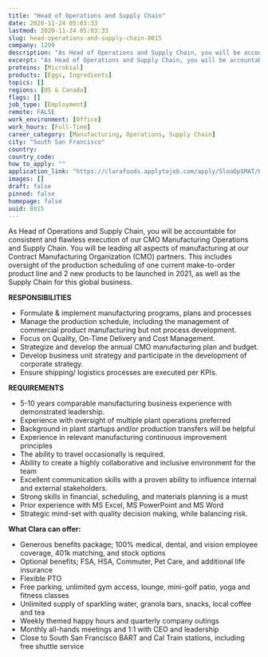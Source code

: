 ```yaml
---
title: "Head of Operations and Supply Chain"
date: 2020-11-24 05:03:33
lastmod: 2020-11-24 05:03:33
slug: head-operations-and-supply-chain-8015
company: 1299
description: "As Head of Operations and Supply Chain, you will be accountable for consistent and flawless execution of our CMO Manufacturing Operations and Supply Chain. You will be leading all aspects of manufacturing at our Contract Manufacturing Organization (CMO) partners. This includes oversight of the production scheduling of one current make-to-order product line and 2 new products to be launched in 2021, as well as the Supply Chain for this global business.RESPONSIBILITIES"
excerpt: "As Head of Operations and Supply Chain, you will be accountable for consistent and flawless execution of our CMO Manufacturing Operations and Supply Chain. You will be leading all aspects of manufacturing at our Contract Manufacturing Organization (CMO) partners. This includes oversight of the production scheduling of one current make-to-order product line and 2 new products to be launched in 2021, as well as the Supply Chain for this global business.RESPONSIBILITIES"
proteins: [Microbial]
products: [Eggs, Ingredients]
topics: []
regions: [US & Canada]
flags: []
job_type: [Employment]
remote: FALSE
work_environment: [Office]
work_hours: [Full-Time]
career_category: [Manufacturing, Operations, Supply Chain]
city: "South San Francisco"
country: 
country_code: 
how_to_apply: ""
application_link: "https://clarafoods.applytojob.com/apply/5loaOpSMAT/Head-Of-Operations-And-Supply-Chain?source=proteinreport"
images: []
draft: false
pinned: false
homepage: false
uuid: 8015
---
```

As Head of Operations and Supply Chain, you will be accountable for
consistent and flawless execution of our CMO Manufacturing Operations
and Supply Chain. You will be leading all aspects of manufacturing at
our Contract Manufacturing Organization (CMO) partners. This includes
oversight of the production scheduling of one current make-to-order
product line and 2 new products to be launched in 2021, as well as the
Supply Chain for this global business.

**RESPONSIBILITIES**

-   Formulate & implement manufacturing programs, plans and processes
-   Manage the production schedule, including the management of
    commercial product manufacturing but not process development.
-   Focus on Quality, On-Time Delivery and Cost Management.
-   Strategize and develop the annual CMO manufacturing plan and budget.
-   Develop business unit strategy and participate in the development of
    corporate strategy.
-   Ensure shipping/ logistics processes are executed per KPIs.

**REQUIREMENTS**

-   5-10 years comparable manufacturing business experience with
    demonstrated leadership.
-   Experience with oversight of multiple plant operations preferred
-   Background in plant startups and/or production transfers will be
    helpful
-   Experience in relevant manufacturing continuous improvement
    principles
-   The ability to travel occasionally is required.
-   Ability to create a highly collaborative and inclusive environment
    for the team
-   Excellent communication skills with a proven ability to influence
    internal and external stakeholders.
-   Strong skills in financial, scheduling, and materials planning is a
    must
-   Prior experience with MS Excel, MS PowerPoint and MS Word
-   Strategic mind-set with quality decision making, while balancing
    risk.

**What Clara can offer:**

-   Generous benefits package; 100% medical, dental, and vision employee
    coverage, 401k matching, and stock options
-   Optional benefits; FSA, HSA, Commuter, Pet Care, and additional life
    insurance
-   Flexible PTO
-   Free parking, unlimited gym access, lounge, mini-golf patio, yoga
    and fitness classes
-   Unlimited supply of sparkling water, granola bars, snacks, local
    coffee and tea
-   Weekly themed happy hours and quarterly company outings
-   Monthly all-hands meetings and 1:1 with CEO and leadership
-   Close to South San Francisco BART and Cal Train stations, including
    free shuttle service
